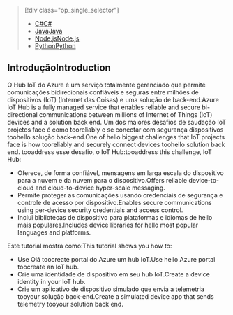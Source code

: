 > [!div class="op_single_selector"]
> * [<span data-ttu-id="ddf5d-101">C#</span><span class="sxs-lookup"><span data-stu-id="ddf5d-101">C#</span></span>](../articles/iot-hub/iot-hub-csharp-csharp-getstarted.md)
> * [<span data-ttu-id="ddf5d-102">Java</span><span class="sxs-lookup"><span data-stu-id="ddf5d-102">Java</span></span>](../articles/iot-hub/iot-hub-java-java-getstarted.md)
> * [<span data-ttu-id="ddf5d-103">Node.js</span><span class="sxs-lookup"><span data-stu-id="ddf5d-103">Node.js</span></span>](../articles/iot-hub/iot-hub-node-node-getstarted.md)
> * [<span data-ttu-id="ddf5d-104">Python</span><span class="sxs-lookup"><span data-stu-id="ddf5d-104">Python</span></span>](../articles/iot-hub/iot-hub-python-getstarted.md)
> 
> 

## <a name="introduction"></a><span data-ttu-id="ddf5d-105">Introdução</span><span class="sxs-lookup"><span data-stu-id="ddf5d-105">Introduction</span></span>
<span data-ttu-id="ddf5d-106">O Hub IoT do Azure é um serviço totalmente gerenciado que permite comunicações bidirecionais confiáveis e seguras entre milhões de dispositivos (IoT) (Internet das Coisas) e uma solução de back-end.</span><span class="sxs-lookup"><span data-stu-id="ddf5d-106">Azure IoT Hub is a fully managed service that enables reliable and secure bi-directional communications between millions of Internet of Things (IoT) devices and a solution back end.</span></span> <span data-ttu-id="ddf5d-107">Um dos maiores desafios de saudação IoT projetos face é como tooreliably e se conectar com segurança dispositivos toohello solução back-end.</span><span class="sxs-lookup"><span data-stu-id="ddf5d-107">One of hello biggest challenges that IoT projects face is how tooreliably and securely connect devices toohello solution back end.</span></span> <span data-ttu-id="ddf5d-108">tooaddress esse desafio, o IoT Hub:</span><span class="sxs-lookup"><span data-stu-id="ddf5d-108">tooaddress this challenge, IoT Hub:</span></span>

* <span data-ttu-id="ddf5d-109">Oferece, de forma confiável, mensagens em larga escala do dispositivo para a nuvem e da nuvem para o dispositivo.</span><span class="sxs-lookup"><span data-stu-id="ddf5d-109">Offers reliable device-to-cloud and cloud-to-device hyper-scale messaging.</span></span>
* <span data-ttu-id="ddf5d-110">Permite proteger as comunicações usando credenciais de segurança e controle de acesso por dispositivo.</span><span class="sxs-lookup"><span data-stu-id="ddf5d-110">Enables secure communications using per-device security credentials and access control.</span></span>
* <span data-ttu-id="ddf5d-111">Inclui bibliotecas de dispositivo para plataformas e idiomas de hello mais populares.</span><span class="sxs-lookup"><span data-stu-id="ddf5d-111">Includes device libraries for hello most popular languages and platforms.</span></span>

<span data-ttu-id="ddf5d-112">Este tutorial mostra como:</span><span class="sxs-lookup"><span data-stu-id="ddf5d-112">This tutorial shows you how to:</span></span>

* <span data-ttu-id="ddf5d-113">Use Olá toocreate portal do Azure um hub IoT.</span><span class="sxs-lookup"><span data-stu-id="ddf5d-113">Use hello Azure portal toocreate an IoT hub.</span></span>
* <span data-ttu-id="ddf5d-114">Crie uma identidade de dispositivo em seu hub IoT.</span><span class="sxs-lookup"><span data-stu-id="ddf5d-114">Create a device identity in your IoT hub.</span></span>
* <span data-ttu-id="ddf5d-115">Crie um aplicativo de dispositivo simulado que envia a telemetria tooyour solução back-end.</span><span class="sxs-lookup"><span data-stu-id="ddf5d-115">Create a simulated device app that sends telemetry tooyour solution back end.</span></span>

